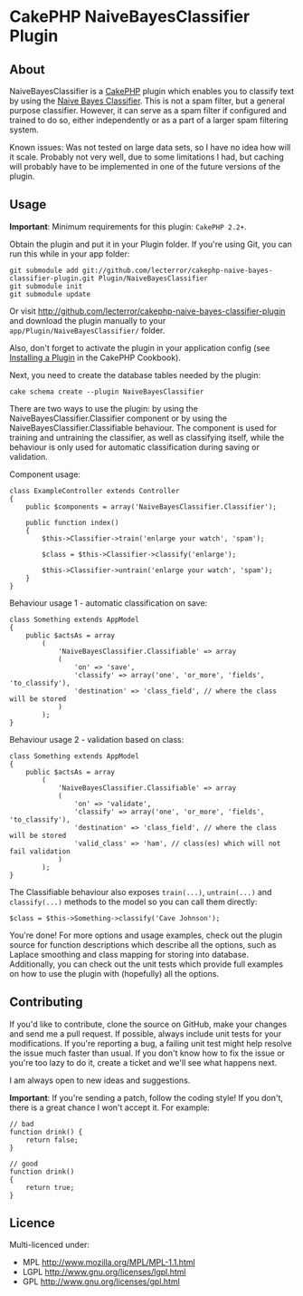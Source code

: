 # CakePHP NaiveBayesClassifier Plugin #

## About ##

NaiveBayesClassifier is a [CakePHP][] plugin which enables you to classify text
by using the [Naive Bayes Classifier][]. This is not a spam filter, but a general
purpose classifier. However, it can serve as a spam filter if configured and
trained to do so, either independently or as a part of a larger spam filtering system.

Known issues: Was not tested on large data sets, so I have no idea how will it scale.
Probably not very well, due to some limitations I had, but caching will probably have
to be implemented in one of the future versions of the plugin.

## Usage ##

**Important**: Minimum requirements for this plugin: `CakePHP 2.2+`.

Obtain the plugin and put it in your Plugin folder. If you're using Git, you can run this
while in your app folder:

	git submodule add git://github.com/lecterror/cakephp-naive-bayes-classifier-plugin.git Plugin/NaiveBayesClassifier
	git submodule init
	git submodule update

Or visit <http://github.com/lecterror/cakephp-naive-bayes-classifier-plugin> and download the
plugin manually to your `app/Plugin/NaiveBayesClassifier/` folder.

Also, don't forget to activate the plugin in your application config (see [Installing a Plugin][] in
the CakePHP Cookbook).

Next, you need to create the database tables needed by the plugin:

	cake schema create --plugin NaiveBayesClassifier

There are two ways to use the plugin: by using the NaiveBayesClassifier.Classifier component or
by using the NaiveBayesClassifier.Classifiable behaviour. The component is used for training and
untraining the classifier, as well as classifying itself, while the behaviour is only used for
automatic classification during saving or validation.

Component usage:

	class ExampleController extends Controller
	{
		public $components = array('NaiveBayesClassifier.Classifier');

		public function index()
		{
			$this->Classifier->train('enlarge your watch', 'spam');

			$class = $this->Classifier->classify('enlarge');

			$this->Classifier->untrain('enlarge your watch', 'spam');
		}
	}

Behaviour usage 1 - automatic classification on save:

	class Something extends AppModel
	{
		public $actsAs = array
			(
				'NaiveBayesClassifier.Classifiable' => array
				(
					'on' => 'save',
					'classify' => array('one', 'or_more', 'fields', 'to_classify'),
					'destination' => 'class_field', // where the class will be stored
				)
			);
	}

Behaviour usage 2 - validation based on class:

	class Something extends AppModel
	{
		public $actsAs = array
			(
				'NaiveBayesClassifier.Classifiable' => array
				(
					'on' => 'validate',
					'classify' => array('one', 'or_more', 'fields', 'to_classify'),
					'destination' => 'class_field', // where the class will be stored
					'valid_class' => 'ham', // class(es) which will not fail validation
				)
			);
	}

The Classifiable behaviour also exposes `train(...)`, `untrain(...)` and `classify(...)`
methods to the model so you can call them directly:

	$class = $this->Something->classify('Cave Johnson');

You're done! For more options and usage examples, check out the plugin source for function
descriptions which describe all the options, such as Laplace smoothing and class mapping for
storing into database. Additionally, you can check out the unit tests which provide full
examples on how to use the plugin with (hopefully) all the options.

## Contributing ##

If you'd like to contribute, clone the source on GitHub, make your changes and send me a pull request.
If possible, always include unit tests for your modifications. If you're reporting a bug, a failing
unit test might help resolve the issue much faster than usual. If you don't know how to fix the issue
or you're too lazy to do it, create a ticket and we'll see what happens next.

I am always open to new ideas and suggestions.

**Important**: If you're sending a patch, follow the coding style! If you don't, there is a great
chance I won't accept it. For example:

	// bad
	function drink() {
		return false;
	}

	// good
	function drink()
	{
		return true;
	}

## Licence ##

Multi-licenced under:

* MPL <http://www.mozilla.org/MPL/MPL-1.1.html>
* LGPL <http://www.gnu.org/licenses/lgpl.html>
* GPL <http://www.gnu.org/licenses/gpl.html>

[CakePHP]: http://cakephp.org/
[Naive Bayes Classifier]: http://en.wikipedia.org/wiki/Naive_Bayes_classifier
[Installing a plugin]: http://book.cakephp.org/2.0/en/plugins.html#installing-a-plugin
